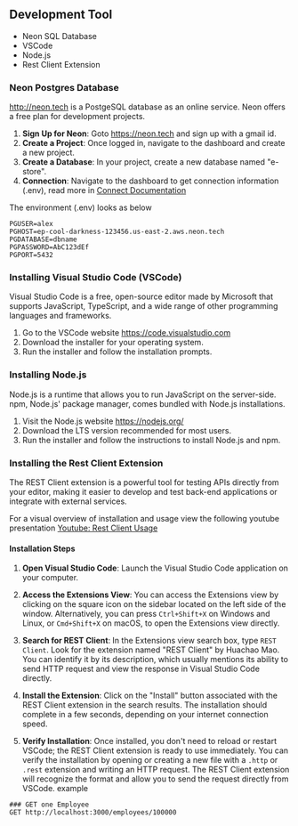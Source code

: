 ## Development Tool

- Neon SQL Database
- VSCode
- Node.js
- Rest Client Extension


### Neon Postgres Database
http://neon.tech is a PostgeSQL database as an online service. Neon offers a free plan for development projects.

1. **Sign Up for Neon**: Goto https://neon.tech and sign up with a gmail id.
2. **Create a Project**: Once logged in, navigate to the dashboard and create a new project.
3. **Create a Database**: In your project, create a new database named "e-store".
4. **Connection**: Navigate to the dashboard to get connection information (.env), read more in [Connect Documentation](https://neon.tech/docs/connect/connect-from-any-app) 

The environment (.env) looks as below 
```
PGUSER=alex 
PGHOST=ep-cool-darkness-123456.us-east-2.aws.neon.tech 
PGDATABASE=dbname 
PGPASSWORD=AbC123dEf 
PGPORT=5432
```

### Installing Visual Studio Code (VSCode)
Visual Studio Code is a free, open-source editor made by Microsoft that supports JavaScript, TypeScript, and a wide range of other programming languages and frameworks.

1. Go to the VSCode website https://code.visualstudio.com
2. Download the installer for your operating system.
3. Run the installer and follow the installation prompts.


### Installing Node.js
Node.js is a runtime that allows you to run JavaScript on the server-side. npm, Node.js' package manager, comes bundled with Node.js installations.
1. Visit the Node.js website https://nodejs.org/
2. Download the LTS version recommended for most users.
3. Run the installer and follow the instructions to install Node.js and npm.

### Installing the Rest Client Extension
The REST Client extension is a powerful tool for testing APIs directly from your editor, making it easier to develop and test back-end applications or integrate with external services.

For a visual overview of installation and usage view the following youtube presentation
[Youtube: Rest Client Usage](https://www.youtube.com/watch?v=dSmCYMCJynk)
#### Installation Steps
1. **Open Visual Studio Code**: Launch the Visual Studio Code application on your computer.
    
2. **Access the Extensions View**: You can access the Extensions view by clicking on the square icon on the sidebar located on the left side of the window. Alternatively, you can press `Ctrl+Shift+X` on Windows and Linux, or `Cmd+Shift+X` on macOS, to open the Extensions view directly.
    
3. **Search for REST Client**: In the Extensions view search box, type `REST Client`. Look for the extension named "REST Client" by Huachao Mao. You can identify it by its description, which usually mentions its ability to send HTTP request and view the response in Visual Studio Code directly.
    
4. **Install the Extension**: Click on the "Install" button associated with the REST Client extension in the search results. The installation should complete in a few seconds, depending on your internet connection speed.
    
5. **Verify Installation**: Once installed, you don't need to reload or restart VSCode; the REST Client extension is ready to use immediately. You can verify the installation by opening or creating a new file with a `.http` or `.rest` extension and writing an HTTP request. The REST Client extension will recognize the format and allow you to send the request directly from VSCode.
example
```
### GET one Employee
GET http://localhost:3000/employees/100000















```